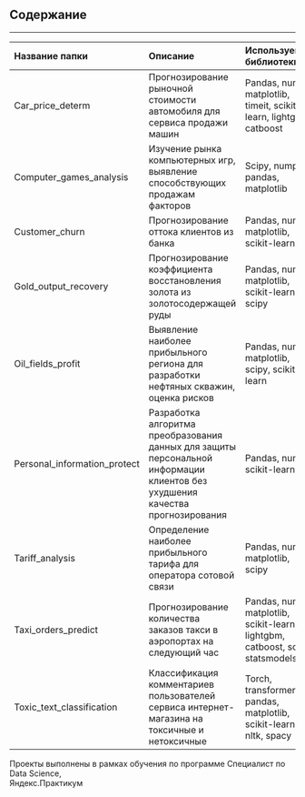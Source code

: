 ## Содержание

---


| Название папки | Описание     | Используемые библиотеки |
| :---------------------| :------------------------------------------------------------------------|:------------------------|
| Car_price_determ | Прогнозирование рыночной стоимости автомобиля для сервиса продажи машин | Pandas, numpy, matplotlib, timeit, scikit-learn, lightgbm, catboost |
| Computer_games_analysis | Изучение рынка компьютерных игр, выявление способствующих продажам факторов | Scipy, numpy, pandas, matplotlib |
| Customer_churn | Прогнозирование оттока клиентов из банка| Pandas, numpy, matplotlib, scikit-learn |
| Gold_output_recovery |Прогнозирование коэффициента восстановления золота из золотосодержащей руды| Pandas, numpy, matplotlib, scikit-learn, scipy |
| Oil_fields_profit | Выявление наиболее прибыльного региона для разработки нефтяных скважин, оценка рисков| Pandas, numpy, matplotlib, scipy, scikit-learn |
| Personal_information_protect | Разработка алгоритма преобразования данных для защиты персональной информации клиентов без ухудшения качества прогнозирования| Pandas, numpy, scikit-learn |
| Tariff_analysis | Определение наиболее прибыльного тарифа для оператора сотовой связи| Pandas, numpy, matplotlib, scipy |
| Taxi_orders_predict | Прогнозирование количества заказов такси в аэропортах на следующий час| Рandas, numpy, matplotlib, scikit-learn, lightgbm, catboost, scipy, statsmodels |
| Toxic_text_classification | Классификация комментариев пользователей сервиса интернет-магазина на токсичные и нетоксичные| Torch, transformers, pandas, matplotlib, scikit-learn, re, nltk, spacy |
    
<p>    
<div>Проекты выполнены в рамках обучения по программе Специалист по Data Science,</div>
<div>Яндекс.Практикум</div>


```python

```
